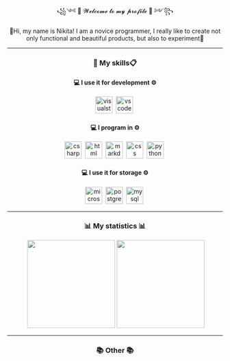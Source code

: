 <div id="header" align="center">
  <p> ꧁༺ 👋 𝓦𝓮𝓵𝓬𝓸𝓶𝓮 𝓽𝓸 𝓶𝔂 𝓹𝓻𝓸𝓯𝓲𝓵𝓮 🤘 ༻꧂ </p>
</div>

<div id="header" align="center">
  <p>👋Hi, my name is Nikita! I am a novice programmer, I really like to create not only functional and beautiful products, but also to experiment🤘</p>
</div>

----------

<div id="TitleIcons" align="center">
  <h3>📝 My skills📋 </h3>
</div>

<div id="IconsDevelopmentApp" align="center" margin="10px">
  <div>
    <h4>💻 I use it for development ⚙️</h4>
      <img src="https://cdn.jsdelivr.net/gh/devicons/devicon@latest/icons/visualstudio/visualstudio-original.svg" title="visualstudio" width="40" height="40"/>&nbsp;
      <img src="https://cdn.jsdelivr.net/gh/devicons/devicon@latest/icons/vscode/vscode-original.svg" title="vscode" width="40" height="40"/>&nbsp;
  </div>
</div>

<div id="IconsDevelopment" align="center" margin="10px">
  <div>
    <h4>💻 I program in ⚙️</h4>
      <img src="https://cdn.jsdelivr.net/gh/devicons/devicon@latest/icons/csharp/csharp-original.svg" title="csharp" width="40" height="40"/>&nbsp;
      <img src="https://cdn.jsdelivr.net/gh/devicons/devicon/icons/html5/html5-original.svg" title="html" width="40" height="40"/>&nbsp;
      <img src="https://cdn.jsdelivr.net/gh/devicons/devicon@latest/icons/markdown/markdown-original.svg" title="markdown" width="40" height="40"/>&nbsp;
      <img src="https://cdn.jsdelivr.net/gh/devicons/devicon/icons/css3/css3-original.svg" title="css" width="40" height="40"/>&nbsp;
      <img src="https://cdn.jsdelivr.net/gh/devicons/devicon@latest/icons/python/python-original.svg" title="python" width="40" height="40"/>&nbsp;
  </div>
</div>

<div id="IconsDevelopment" align="center" margin="10px">
  <div>
    <h4>💻 I use it for storage ⚙️</h4>
      <img src="https://cdn.jsdelivr.net/gh/devicons/devicon@latest/icons/microsoftsqlserver/microsoftsqlserver-original.svg" title="microsoftsqlserver" width="40" height="40"/>&nbsp;
      <img src="https://cdn.jsdelivr.net/gh/devicons/devicon@latest/icons/postgresql/postgresql-original.svg" title="postgresql" width="40" height="40"/>&nbsp;
      <img src="https://cdn.jsdelivr.net/gh/devicons/devicon@latest/icons/mysql/mysql-original.svg" title="mysql" width="40" height="40"/>&nbsp;
  </div>
</div>

----------

<div id="TitleStat" align="center">
  <h3>📊 My statistics 📊</h3>
</div>

<div id="Stat" align="center">
    <img 
      src="http://github-profile-summary-cards.vercel.app/api/cards/profile-details?username=NikoirDevelopment&theme=nightowl" 
      alt="">
    </img>
    <img 
      src="http://github-profile-summary-cards.vercel.app/api/cards/repos-per-language?username=NikoirDevelopment&theme=nightowl" 
      alt=""
      height="205px">
    </img>
     <img 
       src="http://github-profile-summary-cards.vercel.app/api/cards/stats?username=NikoirDevelopment&theme=nightowl" 
       alt=""
       height="205px">
    </img>
</div>

<div></div>

----------

<div id="TitleStat" align="center">
  <h3>📚 Other 📚</h3>
</div>

